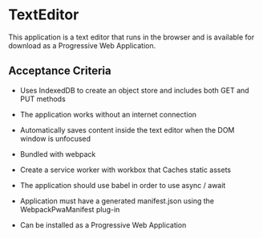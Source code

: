 # TextEditor

This application is a text editor that runs in the browser and is available for download as a Progressive Web Application. 

## Acceptance Criteria

* Uses IndexedDB to create an object store and includes both GET and PUT methods

* The application works without an internet connection

* Automatically saves content inside the text editor when the DOM window is unfocused

* Bundled with webpack

* Create a service worker with workbox that Caches static assets

* The application should use babel in order to use async / await

* Application must have a generated manifest.json using the WebpackPwaManifest plug-in

* Can be installed as a Progressive Web Application

